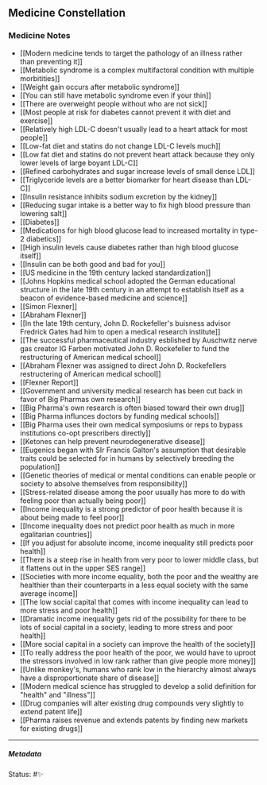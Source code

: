 ## Medicine Constellation

### Medicine Notes

- [[Modern medicine tends to target the pathology of an illness rather than preventing it]]
- [[Metabolic syndrome is a complex multifactoral condition with multiple morbitities]]
- [[Weight gain occurs after metabolic syndrome]]
- [[You can still have metabolic syndrome even if your thin]]
- [[There are overweight people without who are not sick]]
- [[Most people at risk for diabetes cannot prevent it with diet and exercise]]
- [[Relatively high LDL-C doesn't usually lead to a heart attack for most people]]
- [[Low-fat diet and statins do not change LDL-C levels much]]
- [[Low fat diet and statins do not prevent heart attack because they only lower levels of large boyant LDL-C]]
- [[Refined carbohydrates and sugar increase levels of small dense LDL]]
- [[Triglyceride levels are a better biomarker for heart disease than LDL-C]]
- [[Insulin resistance inhibits sodium excretion by the kidney]]
- [[Reducing sugar intake is a better way to fix high blood pressure than lowering salt]]
- [[Diabetes]]
- [[Medications for high blood glucose lead to increased mortality in type-2 diabetics]]
- [[High insulin levels cause diabetes rather than high blood glucose itself]]
- [[Insulin can be both good and bad for you]]
- [[US medicine in the 19th century lacked standardization]]
- [[Johns Hopkins medical school adopted the German educational structure in the late 19th century in an attempt to establish itself as a beacon of evidence-based medicine and science]]
- [[Simon Flexner]]
- [[Abraham Flexner]]
- [[In the late 19th century, John D. Rockefeller's buisness advisor Fredrick Gates had him to open a medical research institute]]
- [[The successful pharmaceutical industry esblished by Auschwitz nerve gas creator IG Farben motivated John D. Rockefeller to fund the restructuring of American medical school]]
- [[Abraham Flexner was assigned to direct John D. Rockefellers restructering of American medical school]]
- [[Flexner Report]]
- [[Government and university medical research has been cut back in favor of Big Pharmas own research]]
- [[Big Pharma's own research is often biased toward their own drug]]
- [[Big Pharma influnces doctors by funding medical schools]]
- [[Big Pharma uses their own medical symposiums or reps to bypass institutions co-opt prescribers directly]]
- [[Ketones can help prevent neurodegenerative disease]]
- [[Eugenics began with SIr Francis Galton's assumption that desirable traits could be selected for in humans by selectively breeding the population]]
- [[Genetic theories of medical or mental conditions can enable people or society to absolve themselves from responsibility]]
- [[Stress-related disease among the poor usually has more to do with feeling poor than actually being poor]]
- [[Income inequality is a strong predictor of poor health because it is about being made to feel poor]]
- [[Income inequality does not predict poor health as much in more egalitarian countries]]
- [[If you adjust for absolute income, income inequality still predicts poor health]]
- [[There is a steep rise in health from very poor to lower middle class, but it flattens out in the upper SES range]]
- [[Societies with more income equality, both the poor and the wealthy are healthier than their counterparts in a less equal society with the same average income]]
- [[The low social capital that comes with income inequality can lead to more stress and poor health]]
- [[Dramatic income inequality gets rid of the possibility for there to be lots of social capital in a society, leading to more stress and poor health]]
- [[More social capital in a society can improve the health of the society]]
- [[To really address the poor health of the poor, we would have to uproot the stressors involved in low rank rather than give people more money]]
- [[Unlike monkey's, humans who rank low in the hierarchy almost always have a disproportionate share of disease]]
- [[Modern medical science has struggled to develop a solid definition for "health" and "illness"]]
- [[Drug companies will alter existing drug compounds very slightly to extend patent life]]
- [[Pharma raises revenue and extends patents by finding new markets for existing drugs]]

___

##### Metadata

Status: #✨